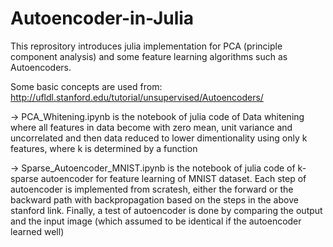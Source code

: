 # Autoencoder-in-Julia

This reprository introduces julia implementation for PCA (principle component analysis) and some feature learning algorithms such as Autoencoders.

Some basic concepts are used from:
http://ufldl.stanford.edu/tutorial/unsupervised/Autoencoders/

-> PCA_Whitening.ipynb
is the notebook of julia code of Data whitening where all features in data become with zero mean, unit variance and uncorrelated
and then data reduced to lower dimentionality using only k features, where k is determined by a function


-> Sparse_Autoencoder_MNIST.ipynb
is the notebook of julia code of k-sparse autoencoder for feature learning of MNIST dataset. Each step of autoencoder is implemented from scratesh, either the forward or the backward path with backpropagation based on the steps in the above stanford link. Finally, a test of autoencoder is done by comparing the output and the input image (which assumed to be identical if the autoencoder learned well)
